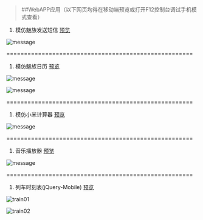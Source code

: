 >##WebAPP应用（以下网页均得在移动端预览或打开F12控制台调试手机模式查看）

1. 模仿魅族发送短信
[预览]()

![message](../public-pictures/message.JPG)

=====================================================

1. 模仿魅族日历
[预览]()

![message](../public-pictures/calendar.JPG)

![message](../public-pictures/calendar2.JPG)

=====================================================

1. 模仿小米计算器
[预览]()

![message](../public-pictures/message.JPG)

=====================================================

1. 音乐播放器
[预览]()

![message](../public-pictures/musicbox.JPG)

=====================================================

1. 列车时刻表(jQuery-Mobile)
[预览](https://rawgit.com/Yangfan2016/PersonalWorks/master/webapp/traintimetable-jqm-app/index.html)

![train01](../public-pictures/train01.jpg)


![train02](../public-pictures/train02.jpg)
